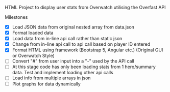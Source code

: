HTML Project to display user stats from Overwatch utilising the Overfast API

Milestones
 - [x] Load JSON data from original nested array from data.json
 - [x] Format loaded data
 - [x] Load data from in-line api call rather than static json
 - [x] Change from in-line api call to api call based on player ID entered
 - [x] Format HTML using framework (Bootstrap 5, Angular etc.) (Original GUI or Overwatch Style)
 - [ ] Convert "#" from user input into a "-" used by the API call
 - [ ] At this stage code has only been loading stats from 1 hero/summary data. Test and implement loading other api calls
 - [ ] Load info from multiple arrays in json
 - [ ] Plot graphs for data dynamically
